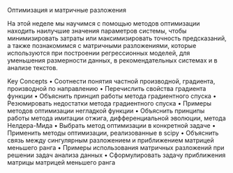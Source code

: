 Оптимизация и матричные разложения

На этой неделе мы научимся с помощью методов оптимизации находить наилучшие значения параметров системы, чтобы минимизировать затраты или максимизировать точность предсказаний, а также познакомимся с матричными разложениями, которые используются при построении регрессионных моделей, для уменьшения размерности данных, в рекомендательных системах и в анализе текстов.

Key Concepts
•	Соотнести понятия частной производной, градиента, производной по направлению
•	Перечислить свойства градиента функции
•	Объяснить принцип работы метода градиентного спуска
•	Резюмировать недостатки метода градиентного спуска
•	Примеры методов оптимизации негладкой функции
•	Объяснить принципы работы метода имитации отжига, дифференциальной эволюции, метода Нелдера-Мида
•	Выбрать метод оптимизации в конкретной задаче
•	Применить методы оптимизации, реализованные в scipy
•	Объяснить связь между сингулярным разложением и приближением матрицей меньшего ранга
•	Примеры использования матричных разложений при решении задач анализа данных
•	Сформулировать задачу приближения матрицы матрицей меньшего ранга
